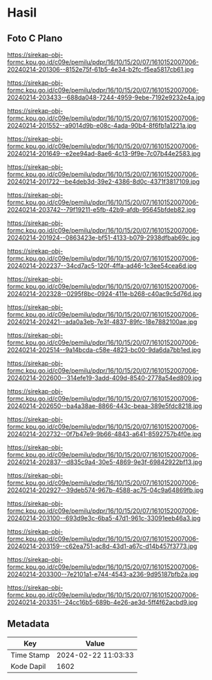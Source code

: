 # Hasil

## Foto C Plano

https://sirekap-obj-formc.kpu.go.id/c09e/pemilu/pdpr/16/10/15/20/07/1610152007006-20240214-201306--8152e75f-61b5-4e34-b2fc-f5ea5817cb61.jpg

https://sirekap-obj-formc.kpu.go.id/c09e/pemilu/pdpr/16/10/15/20/07/1610152007006-20240214-203433--688da048-7244-4959-9ebe-7192e9232e4a.jpg

https://sirekap-obj-formc.kpu.go.id/c09e/pemilu/pdpr/16/10/15/20/07/1610152007006-20240214-201552--a9014d9b-e08c-4ada-90b4-8f6fb1a1221a.jpg

https://sirekap-obj-formc.kpu.go.id/c09e/pemilu/pdpr/16/10/15/20/07/1610152007006-20240214-201649--e2ee94ad-8ae6-4c13-9f9e-7c07b44e2583.jpg

https://sirekap-obj-formc.kpu.go.id/c09e/pemilu/pdpr/16/10/15/20/07/1610152007006-20240214-201722--be4deb3d-39e2-4386-8d0c-4371f3817109.jpg

https://sirekap-obj-formc.kpu.go.id/c09e/pemilu/pdpr/16/10/15/20/07/1610152007006-20240214-203742--79f19211-e5fb-42b9-afdb-95645bfdeb82.jpg

https://sirekap-obj-formc.kpu.go.id/c09e/pemilu/pdpr/16/10/15/20/07/1610152007006-20240214-201924--0863423e-bf51-4133-b079-2938dfbab69c.jpg

https://sirekap-obj-formc.kpu.go.id/c09e/pemilu/pdpr/16/10/15/20/07/1610152007006-20240214-202237--34cd7ac5-120f-4ffa-ad46-1c3ee54cea6d.jpg

https://sirekap-obj-formc.kpu.go.id/c09e/pemilu/pdpr/16/10/15/20/07/1610152007006-20240214-202328--0295f8bc-0924-411e-b268-c40ac9c5d76d.jpg

https://sirekap-obj-formc.kpu.go.id/c09e/pemilu/pdpr/16/10/15/20/07/1610152007006-20240214-202421--ada0a3eb-7e3f-4837-89fc-18e7882100ae.jpg

https://sirekap-obj-formc.kpu.go.id/c09e/pemilu/pdpr/16/10/15/20/07/1610152007006-20240214-202514--9a14bcda-c58e-4823-bc00-9da6da7bb1ed.jpg

https://sirekap-obj-formc.kpu.go.id/c09e/pemilu/pdpr/16/10/15/20/07/1610152007006-20240214-202600--314efe19-3add-409d-8540-2778a54ed809.jpg

https://sirekap-obj-formc.kpu.go.id/c09e/pemilu/pdpr/16/10/15/20/07/1610152007006-20240214-202650--ba4a38ae-8866-443c-beaa-389e5fdc8218.jpg

https://sirekap-obj-formc.kpu.go.id/c09e/pemilu/pdpr/16/10/15/20/07/1610152007006-20240214-202732--0f7b47e9-9b66-4843-a641-8592757b4f0e.jpg

https://sirekap-obj-formc.kpu.go.id/c09e/pemilu/pdpr/16/10/15/20/07/1610152007006-20240214-202837--d835c9a4-30e5-4869-9e3f-69842922bf13.jpg

https://sirekap-obj-formc.kpu.go.id/c09e/pemilu/pdpr/16/10/15/20/07/1610152007006-20240214-202927--39deb574-967b-4588-ac75-04c9a64869fb.jpg

https://sirekap-obj-formc.kpu.go.id/c09e/pemilu/pdpr/16/10/15/20/07/1610152007006-20240214-203100--693d9e3c-6ba5-47d1-961c-33091eeb46a3.jpg

https://sirekap-obj-formc.kpu.go.id/c09e/pemilu/pdpr/16/10/15/20/07/1610152007006-20240214-203159--c62ea751-ac8d-43d1-a67c-d14b457f3773.jpg

https://sirekap-obj-formc.kpu.go.id/c09e/pemilu/pdpr/16/10/15/20/07/1610152007006-20240214-203300--7e2101a1-e744-4543-a236-9d95187bfb2a.jpg

https://sirekap-obj-formc.kpu.go.id/c09e/pemilu/pdpr/16/10/15/20/07/1610152007006-20240214-203351--24cc16b5-689b-4e26-ae3d-5ff4f62acbd9.jpg


## Metadata

| Key        | Value               |
| ---------- | ------------------- |
| Time Stamp | 2024-02-22 11:03:33 |
| Kode Dapil | 1602                |



